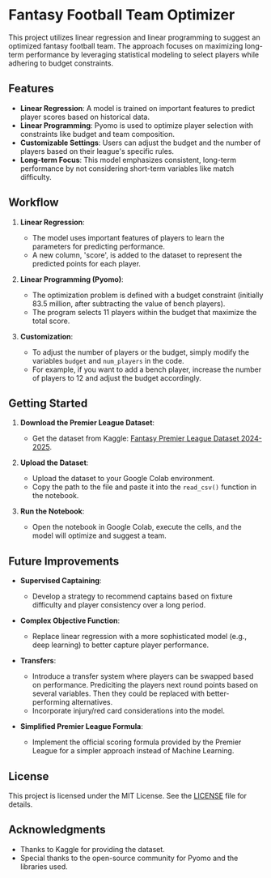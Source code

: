 # Fantasy Football Team Optimizer

This project utilizes linear regression and linear programming to suggest an optimized fantasy football team. The approach focuses on maximizing long-term performance by leveraging statistical modeling to select players while adhering to budget constraints.

## Features

- **Linear Regression**: A model is trained on important features to predict player scores based on historical data.
- **Linear Programming**: Pyomo is used to optimize player selection with constraints like budget and team composition.
- **Customizable Settings**: Users can adjust the budget and the number of players based on their league's specific rules.
- **Long-term Focus**: This model emphasizes consistent, long-term performance by not considering short-term variables like match difficulty.

## Workflow

1. **Linear Regression**: 
   - The model uses important features of players to learn the parameters for predicting performance.
   - A new column, 'score', is added to the dataset to represent the predicted points for each player.

2. **Linear Programming (Pyomo)**: 
   - The optimization problem is defined with a budget constraint (initially 83.5 million, after subtracting the value of bench players).
   - The program selects 11 players within the budget that maximize the total score.

3. **Customization**:
   - To adjust the number of players or the budget, simply modify the variables `budget` and `num_players` in the code.
   - For example, if you want to add a bench player, increase the number of players to 12 and adjust the budget accordingly.

## Getting Started

1. **Download the Premier League Dataset**: 
   - Get the dataset from Kaggle: [Fantasy Premier League Dataset 2024-2025](https://www.kaggle.com/datasets/meraxes10/fantasy-premier-league-dataset-2024-2025).
   
2. **Upload the Dataset**:
   - Upload the dataset to your Google Colab environment.
   - Copy the path to the file and paste it into the `read_csv()` function in the notebook.

3. **Run the Notebook**:
   - Open the notebook in Google Colab, execute the cells, and the model will optimize and suggest a team.

## Future Improvements

- **Supervised Captaining**: 
   - Develop a strategy to recommend captains based on fixture difficulty and player consistency over a long period.
  
- **Complex Objective Function**:
   - Replace linear regression with a more sophisticated model (e.g., deep learning) to better capture player performance.

- **Transfers**:
   - Introduce a transfer system where players can be swapped based on performance. Prediciting the players next round points based on several variables. Then they could be replaced with better-performing alternatives.
   - Incorporate injury/red card considerations into the model.

- **Simplified Premier League Formula**: 
   - Implement the official scoring formula provided by the Premier League for a simpler approach instead of Machine Learning.

## License

This project is licensed under the MIT License. See the [LICENSE](LICENSE) file for details.

## Acknowledgments

- Thanks to Kaggle for providing the dataset.
- Special thanks to the open-source community for Pyomo and the libraries used.
